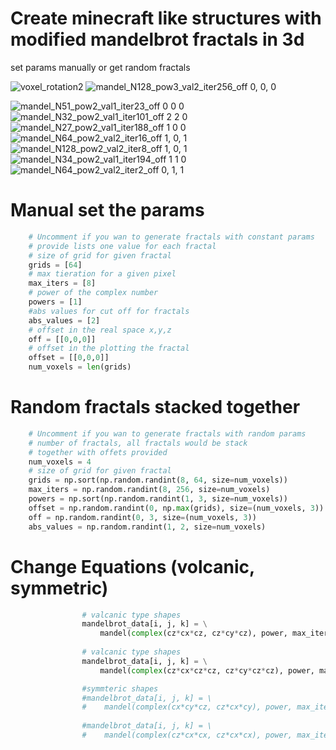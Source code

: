

# Create minecraft like structures with modified mandelbrot fractals in 3d
set params manually or get random fractals

![voxel_rotation2](https://github.com/nicenustian/mandelbrot-3d-fractals/assets/111900566/af3067ed-9ce8-4885-8452-c5aadae4091a)
![mandel_N128_pow3_val2_iter256_off 0, 0, 0](https://github.com/nicenustian/mandelbrot-3d-fractals/assets/111900566/115d6e90-6ec2-4d49-965b-249d7e1cde8f)

![mandel_N51_pow2_val1_iter23_off 0 0 0](https://github.com/nicenustian/mandelbrot-3d-fractals/assets/111900566/eb3b6eed-7ccb-4618-90ca-2deddd676bf4)
![mandel_N32_pow2_val1_iter101_off 2 2 0](https://github.com/nicenustian/mandelbrot-3d-fractals/assets/111900566/8f7bb45d-21ac-4ccc-82d3-93c8a90d4bcb)
![mandel_N27_pow2_val1_iter188_off 1 0 0](https://github.com/nicenustian/mandelbrot-3d-fractals/assets/111900566/90e04ba9-fe68-41c5-9571-4640e8508e96)
![mandel_N64_pow2_val2_iter16_off 1, 0, 1](https://github.com/nicenustian/mandelbrot-3d-fractals/assets/111900566/4bdfc373-26e8-4738-92ae-572c9ad18ed8)
![mandel_N128_pow2_val2_iter8_off 1, 0, 1](https://github.com/nicenustian/mandelbrot-3d-fractals/assets/111900566/81614712-5e8c-4c31-9ced-fd0d48f396a0)
![mandel_N34_pow2_val1_iter194_off 1 1 0](https://github.com/nicenustian/mandelbrot-3d-fractals/assets/111900566/ae94f056-1eac-4a35-b1a8-32f3552ad110)
![mandel_N64_pow2_val2_iter2_off 0, 1, 1](https://github.com/nicenustian/mandelbrot-3d-fractals/assets/111900566/ce57a2ef-d2e0-441a-b2ea-ab29104dd462)

# Manual set the params

```python
    # Uncomment if you wan to generate fractals with constant params
    # provide lists one value for each fractal
    # size of grid for given fractal
    grids = [64]
    # max tieration for a given pixel
    max_iters = [8]
    # power of the complex number
    powers = [1]
    #abs values for cut off for fractals 
    abs_values = [2]
    # offset in the real space x,y,z
    off = [[0,0,0]]
    # offset in the plotting the fractal
    offset = [[0,0,0]]
    num_voxels = len(grids)
```
# Random fractals stacked together

```python
    # Uncomment if you wan to generate fractals with random params
    # number of fractals, all fractals would be stack 
    # together with offets provided
    num_voxels = 4
    # size of grid for given fractal
    grids = np.sort(np.random.randint(8, 64, size=num_voxels))
    max_iters = np.random.randint(8, 256, size=num_voxels)
    powers = np.sort(np.random.randint(1, 3, size=num_voxels))
    offset = np.random.randint(0, np.max(grids), size=(num_voxels, 3))
    off = np.random.randint(0, 3, size=(num_voxels, 3))
    abs_values = np.random.randint(1, 2, size=num_voxels)
```

# Change Equations (volcanic, symmetric)

```python
                # valcanic type shapes
                mandelbrot_data[i, j, k] = \
                    mandel(complex(cz*cx*cz, cz*cy*cz), power, max_iter)
                
                # valcanic type shapes
                mandelbrot_data[i, j, k] = \
                    mandel(complex(cz*cx*cz*cz, cz*cy*cz*cz), power, max_iter)

                #symmteric shapes
                #mandelbrot_data[i, j, k] = \
                #    mandel(complex(cx*cy*cz, cz*cx*cy), power, max_iter)
    
                #mandelbrot_data[i, j, k] = \
                #    mandel(complex(cz*cx*cx, cz*cx*cx), power, max_iter)
                
```


